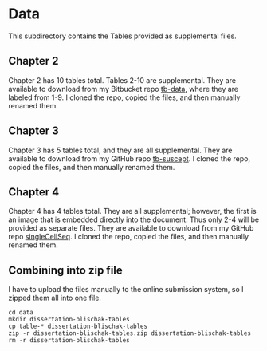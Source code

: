 # Data

This subdirectory contains the Tables provided as supplemental files.

## Chapter 2

Chapter 2 has 10 tables total. Tables 2-10 are supplemental. They are
available to download from my Bitbucket repo [tb-data][], where they
are labeled from 1-9. I cloned the repo, copied the files, and then
manually renamed them.

[tb-data]: https://bitbucket.org/jdblischak/tb-data

## Chapter 3

Chapter 3 has 5 tables total, and they are all supplemental. They are
available to download from my GitHub repo [tb-suscept][]. I cloned the
repo, copied the files, and then manually renamed them.

[tb-suscept]: https://github.com/jdblischak/tb-suscept

## Chapter 4

Chapter 4 has 4 tables total. They are all supplemental; however, the
first is an image that is embedded directly into the document. Thus
only 2-4 will be provided as separate files. They are available to
download from my GitHub repo [singleCellSeq][]. I cloned the repo,
copied the files, and then manually renamed them.

[singleCellSeq]: https://github.com/jdblischak/singleCellSeq

## Combining into zip file

I have to upload the files manually to the online submission system,
so I zipped them all into one file.

```
cd data
mkdir dissertation-blischak-tables
cp table-* dissertation-blischak-tables
zip -r dissertation-blischak-tables.zip dissertation-blischak-tables
rm -r dissertation-blischak-tables
```
